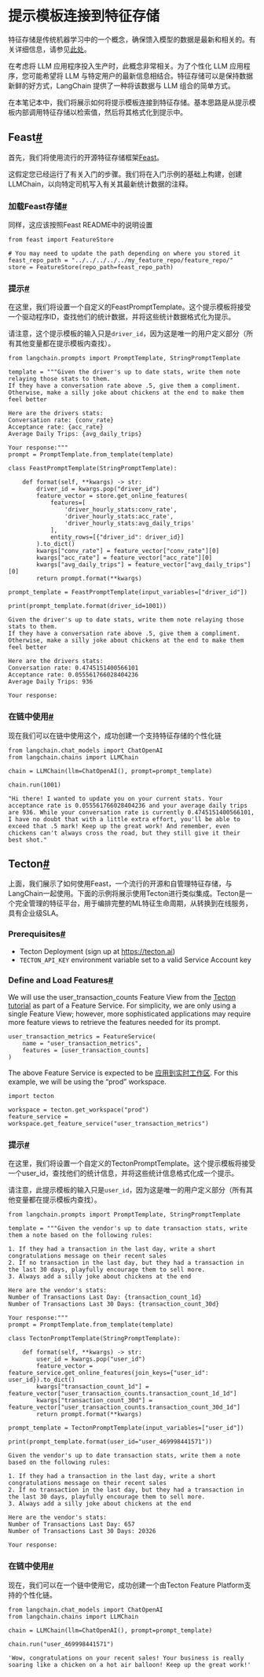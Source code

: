 提示模板连接到特征存储
===============

特征存储是传统机器学习中的一个概念，确保馈入模型的数据是最新和相关的。有关详细信息，请参见[此处](https://www.tecton.ai/blog/what-is-a-feature-store/)。

在考虑将 LLM 应用程序投入生产时，此概念非常相关。为了个性化 LLM 应用程序，您可能希望将 LLM 与特定用户的最新信息相结合。特征存储可以是保持数据新鲜的好方式，LangChain 提供了一种将该数据与 LLM 组合的简单方式。

在本笔记本中，我们将展示如何将提示模板连接到特征存储。基本思路是从提示模板内部调用特征存储以检索值，然后将其格式化到提示中。

Feast[#](#feast "此标题的永久链接")
---------------------------

首先，我们将使用流行的开源特征存储框架[Feast](https://github.com/feast-dev/feast)。

这假定您已经运行了有关入门的步骤。我们将在入门示例的基础上构建，创建 LLMChain，以向特定司机写入有关其最新统计数据的注释。

### 加载Feast存储[#](#load-feast-store "这个标题的永久链接")

同样，这应该按照Feast README中的说明设置

```
from feast import FeatureStore

# You may need to update the path depending on where you stored it
feast_repo_path = "../../../../../my_feature_repo/feature_repo/"
store = FeatureStore(repo_path=feast_repo_path)

```

### 提示[#](#prompts "这个标题的永久链接")

在这里，我们将设置一个自定义的FeastPromptTemplate。这个提示模板将接受一个驱动程序ID，查找他们的统计数据，并将这些统计数据格式化为提示。

请注意，这个提示模板的输入只是`driver_id`，因为这是唯一的用户定义部分（所有其他变量都在提示模板内查找）。

```
from langchain.prompts import PromptTemplate, StringPromptTemplate

```

```
template = """Given the driver's up to date stats, write them note relaying those stats to them.
If they have a conversation rate above .5, give them a compliment. Otherwise, make a silly joke about chickens at the end to make them feel better

Here are the drivers stats:
Conversation rate: {conv_rate}
Acceptance rate: {acc_rate}
Average Daily Trips: {avg_daily_trips}

Your response:"""
prompt = PromptTemplate.from_template(template)

```

```
class FeastPromptTemplate(StringPromptTemplate):

    def format(self, **kwargs) -> str:
        driver_id = kwargs.pop("driver_id")
        feature_vector = store.get_online_features(
            features=[
                'driver_hourly_stats:conv_rate',
                'driver_hourly_stats:acc_rate',
                'driver_hourly_stats:avg_daily_trips'
            ],
            entity_rows=[{"driver_id": driver_id}]
        ).to_dict()
        kwargs["conv_rate"] = feature_vector["conv_rate"][0]
        kwargs["acc_rate"] = feature_vector["acc_rate"][0]
        kwargs["avg_daily_trips"] = feature_vector["avg_daily_trips"][0]
        return prompt.format(**kwargs)

```

```
prompt_template = FeastPromptTemplate(input_variables=["driver_id"])

```

```
print(prompt_template.format(driver_id=1001))

```

```
Given the driver's up to date stats, write them note relaying those stats to them.
If they have a conversation rate above .5, give them a compliment. Otherwise, make a silly joke about chickens at the end to make them feel better

Here are the drivers stats:
Conversation rate: 0.4745151400566101
Acceptance rate: 0.055561766028404236
Average Daily Trips: 936

Your response:

```

### 在链中使用[#](#use-in-a-chain "这个标题的永久链接")

现在我们可以在链中使用这个，成功创建一个支持特征存储的个性化链

```
from langchain.chat_models import ChatOpenAI
from langchain.chains import LLMChain

```

```
chain = LLMChain(llm=ChatOpenAI(), prompt=prompt_template)

```

```
chain.run(1001)

```

```
"Hi there! I wanted to update you on your current stats. Your acceptance rate is 0.055561766028404236 and your average daily trips are 936. While your conversation rate is currently 0.4745151400566101, I have no doubt that with a little extra effort, you'll be able to exceed that .5 mark! Keep up the great work! And remember, even chickens can't always cross the road, but they still give it their best shot."

```

Tecton[#](#tecton "这个标题的永久链接")
------------------------------

上面，我们展示了如何使用Feast，一个流行的开源和自管理特征存储，与LangChain一起使用。下面的示例将展示使用Tecton进行类似集成。Tecton是一个完全管理的特征平台，用于编排完整的ML特征生命周期，从转换到在线服务，具有企业级SLA。

### Prerequisites[#](#prerequisites "Permalink to this headline")

* Tecton Deployment (sign up at <https://tecton.ai>)
* `TECTON_API_KEY` environment variable set to a valid Service Account key

### Define and Load Features[#](#define-and-load-features "Permalink to this headline")

We will use the user_transaction_counts Feature View from the [Tecton tutorial](https://docs.tecton.ai/docs/tutorials/tecton-fundamentals) as part of a Feature Service. For simplicity, we are only using a single Feature View; however, more sophisticated applications may require more feature views to retrieve the features needed for its prompt.

```
user_transaction_metrics = FeatureService(
    name = "user_transaction_metrics",
    features = [user_transaction_counts]
)

```

The above Feature Service is expected to be [应用到实时工作区](https://docs.tecton.ai/docs/applying-feature-repository-changes-to-a-workspace). For this example, we will be using the “prod” workspace.

```
import tecton

workspace = tecton.get_workspace("prod")
feature_service = workspace.get_feature_service("user_transaction_metrics")

```

### 提示[#](#id1 "Permalink to this headline")

在这里，我们将设置一个自定义的TectonPromptTemplate。这个提示模板将接受一个user_id，查找他们的统计信息，并将这些统计信息格式化成一个提示。

请注意，此提示模板的输入只是`user_id`，因为这是唯一的用户定义部分（所有其他变量都在提示模板内查找）。

```
from langchain.prompts import PromptTemplate, StringPromptTemplate

```

```
template = """Given the vendor's up to date transaction stats, write them a note based on the following rules:

1. If they had a transaction in the last day, write a short congratulations message on their recent sales
2. If no transaction in the last day, but they had a transaction in the last 30 days, playfully encourage them to sell more.
3. Always add a silly joke about chickens at the end

Here are the vendor's stats:
Number of Transactions Last Day: {transaction_count_1d}
Number of Transactions Last 30 Days: {transaction_count_30d}

Your response:"""
prompt = PromptTemplate.from_template(template)

```

```
class TectonPromptTemplate(StringPromptTemplate):

    def format(self, **kwargs) -> str:
        user_id = kwargs.pop("user_id")
        feature_vector = feature_service.get_online_features(join_keys={"user_id": user_id}).to_dict()
        kwargs["transaction_count_1d"] = feature_vector["user_transaction_counts.transaction_count_1d_1d"]
        kwargs["transaction_count_30d"] = feature_vector["user_transaction_counts.transaction_count_30d_1d"]
        return prompt.format(**kwargs)

```

```
prompt_template = TectonPromptTemplate(input_variables=["user_id"])

```

```
print(prompt_template.format(user_id="user_469998441571"))

```

```
Given the vendor's up to date transaction stats, write them a note based on the following rules:

1. If they had a transaction in the last day, write a short congratulations message on their recent sales
2. If no transaction in the last day, but they had a transaction in the last 30 days, playfully encourage them to sell more.
3. Always add a silly joke about chickens at the end

Here are the vendor's stats:
Number of Transactions Last Day: 657
Number of Transactions Last 30 Days: 20326

Your response:

```

### 在链中使用[#](#id2 "Permalink to this headline")

现在，我们可以在一个链中使用它，成功创建一个由Tecton Feature Platform支持的个性化链。

```
from langchain.chat_models import ChatOpenAI
from langchain.chains import LLMChain

```

```
chain = LLMChain(llm=ChatOpenAI(), prompt=prompt_template)

```

```
chain.run("user_469998441571")

```

```
'Wow, congratulations on your recent sales! Your business is really soaring like a chicken on a hot air balloon! Keep up the great work!'

```


